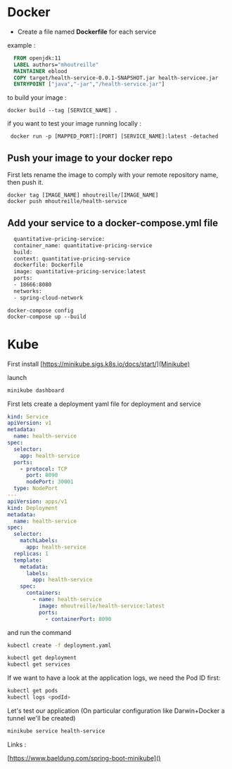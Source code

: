 # Docker

- Create a file named **Dockerfile** for each service

example :
```dockerfile
  FROM openjdk:11
  LABEL authors="mhoutreille"
  MAINTAINER eblood
  COPY target/health-service-0.0.1-SNAPSHOT.jar health-servicee.jar
  ENTRYPOINT ["java","-jar","/health-service.jar"]
```

to build your image :
```
docker build --tag [SERVICE_NAME] .
```

if you want to test your image running locally :

```
 docker run -p [MAPPED_PORT]:[PORT] [SERVICE_NAME]:latest -detached
```

## Push your image to your docker repo 

First lets rename the image to comply with your remote repository name, then push it.

```
docker tag [IMAGE_NAME] mhoutreille/[IMAGE_NAME]
docker push mhoutreille/health-service
```

## Add your service to a docker-compose.yml file

```dockerfile
  quantitative-pricing-service:
  container_name: quantitative-pricing-service
  build:
  context: quantitative-pricing-service
  dockerfile: Dockerfile
  image: quantitative-pricing-service:latest
  ports:
  - 18666:8080
  networks:
  - spring-cloud-network
```

```
docker-compose config 
docker-compose up --build
```

# Kube

 First install [https://minikube.sigs.k8s.io/docs/start/](Minikube)

 launch 
 ```bash
minikube dashboard
```

First lets create a deployment yaml file for deployment and service

```yaml
kind: Service
apiVersion: v1
metadata:
  name: health-service
spec:
  selector:
    app: health-service
  ports:
    - protocol: TCP
      port: 8090
      nodePort: 30001
  type: NodePort
---
apiVersion: apps/v1
kind: Deployment
metadata:
  name: health-service
spec:
  selector:
    matchLabels:
      app: health-service
  replicas: 1
  template:
    metadata:
      labels:
        app: health-service
    spec:
      containers:
        - name: health-service
          image: mhoutreille/health-service:latest
          ports:
            - containerPort: 8090
```
and run the command

```bash
kubectl create -f deployment.yaml
```


```bash
kubectl get deployment 
kubectl get services 
```

If we want to have a look at the application logs, we need the Pod ID first:

```bash
kubectl get pods
kubectl logs <podId>
```

Let's test our application (On particular configuration like Darwin+Docker a tunnel we'll be created)
```bash
minikube service health-service
```


Links :

[https://www.baeldung.com/spring-boot-minikube]()
